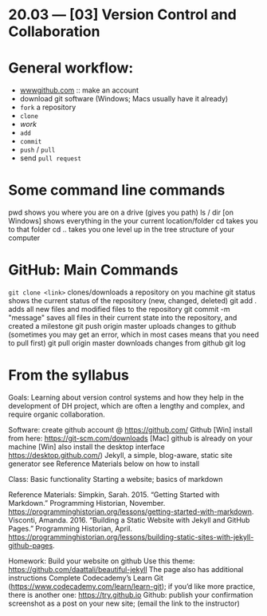 # 20.03 — [03] Version Control and Collaboration



# General workflow:

* [wwwgithub.com](https://github.com/) :: make an account
* download git software (Windows; Macs usually have it already)
* `fork` a repository
* `clone`
* *work*
* `add`
* `commit`
* `push` / `pull`
* send `pull request`


# Some command line commands

pwd
	shows you where you are on a drive (gives you path)
ls / dir [on Windows]
	shows everything in the your current location/folder
cd <name of the folder>
	takes you to that folder
cd .. 
	takes you one level up in the tree structure of your computer

# GitHub: Main Commands

`git clone <link>`
clones/downloads a repository on you machine
git status
shows the current status of the repository (new, changed, deleted)
git add .
adds all new files and modified files to the repository
git commit -m "message"
saves all files in their current state into the repository, and created a milestone
git push origin master
uploads changes to github (sometimes you may get an error, which in most cases means that you need to pull first)
git pull origin master
downloads changes from github
git log


# From the syllabus

Goals:
Learning about version control systems and how they help in the development of  DH project, which are often a lengthy and complex, and require organic collaboration. 


Software:
create github account @ https://github.com/
Github
[Win] install from here: https://git-scm.com/downloads 
[Mac] github is already on your machine
[Win] also install the desktop interface https://desktop.github.com/)
Jekyll, a simple, blog-aware, static site generator
see Reference Materials below on how to install


Class:
Basic functionality
Starting a website; basics of markdown


Reference Materials:
Simpkin, Sarah. 2015. “Getting Started with Markdown.” Programming Historian, November. https://programminghistorian.org/lessons/getting-started-with-markdown.
Visconti, Amanda. 2016. “Building a Static Website with Jekyll and GitHub Pages.” Programming Historian, April. https://programminghistorian.org/lessons/building-static-sites-with-jekyll-github-pages.


Homework:
Build your website on github
Use this theme: https://github.com/daattali/beautiful-jekyll
The page also has additional instructions
Complete Codecademy’s Learn Git (https://www.codecademy.com/learn/learn-git);
if you’d like more practice, there is another one: https://try.github.io 
Github: publish your confirmation screenshot as a post on your new site; (email the link to the instructor)


